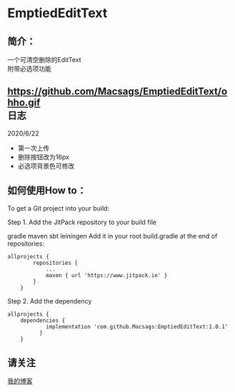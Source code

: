 EmptiedEditText
====

简介：
-------
一个可清空删除的EditText</br>
附带必选项功能</br>

https://github.com/Macsags/EmptiedEditText/ohho.gif
</br>
日志
-------
2020/6/22
* 第一次上传
* 删除按钮改为16px
* 必选项背景色可修改

如何使用How to：
-------
To get a Git project into your build:

Step 1. Add the JitPack repository to your build file

gradle
maven
sbt
leiningen
Add it in your root build.gradle at the end of repositories:

```
allprojects { 
		repositories { 
			... 
			maven { url 'https://www.jitpack.io' } 
		} 
	}  		
```

Step 2. Add the dependency<br> 

```
allprojects { 
	dependencies {
	        implementation 'com.github.Macsags:EmptiedEditText:1.0.1'
	      } 
	} 
```	

请关注
-------
  [我的博客](https://blog.csdn.net/qq_32368129)
  
